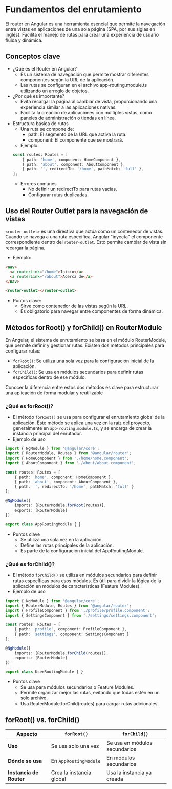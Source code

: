 # Fundamentos del enrutamiento
El router en Angular es una herramienta esencial que permite la navegación entre vistas en aplicaciones de una sola página (SPA, por sus siglas en inglés). Facilita el manejo de rutas para crear una experiencia de usuario fluida y dinámica.

## Conceptos clave
- ¿Qué es el Router en Angular?
    - Es un sistema de navegación que permite mostrar diferentes componentes según la URL de la aplicación.
    - Las rutas se configuran en el archivo app-routing.module.ts utilizando un arreglo de objetos.
- ¿Por qué es importante?
    - Evita recargar la página al cambiar de vista, proporcionando una experiencia similar a las aplicaciones nativas.
    - Facilita la creación de aplicaciones con múltiples vistas, como paneles de administración o tiendas en línea.
- Estructura básica de rutas
    - Una ruta se compone de:
        - path: El segmento de la URL que activa la ruta.
        - component: El componente que se mostrará.
    - Ejemplo:
    ```ts
    const routes: Routes = [
        { path: 'home', component: HomeComponent },
        { path: 'about', component: AboutComponent },
        { path: '', redirectTo: '/home', pathMatch: 'full' },
    ];
    ```
    - Errores comunes
        - No definir un redirectTo para rutas vacías.
        - Configurar rutas duplicadas.

## Uso del Router Outlet para la navegación de vistas
`<router-outlet>` es una directiva que actúa como un contenedor de vistas. Cuando se navega a una ruta específica, Angular "inyecta" el componente correspondiente dentro del `router-outlet`. Esto permite cambiar de vista sin recargar la página.
- Ejemplo:
```html
<nav>
  <a routerLink="/home">Inicio</a>
  <a routerLink="/about">Acerca de</a>
</nav>

<router-outlet></router-outlet>
```
- Puntos clave:
    - Sirve como contenedor de las vistas según la URL.
    - Es obligatorio para navegar entre componentes de forma dinámica.


## Métodos forRoot() y forChild() en RouterModule
En Angular, el sistema de enrutamiento se basa en el módulo RouterModule, que permite definir y gestionar rutas. Existen dos métodos principales para configurar rutas:
- `forRoot()`: Se utiliza una sola vez para la configuración inicial de la aplicación.
- `forChild()`: Se usa en módulos secundarios para definir rutas específicas dentro de ese módulo.

Conocer la diferencia entre estos dos métodos es clave para estructurar una aplicación de forma modular y reutilizable

### ¿Qué es forRoot()?
- El método `forRoot()` se usa para configurar el enrutamiento global de la aplicación. Este método se aplica una vez en la raíz del proyecto, generalmente en `app-routing.module.ts`, y se encarga de crear la instancia principal del enrutador.
- Ejemplo de uso
```ts
import { NgModule } from '@angular/core'; 
import { RouterModule, Routes } from '@angular/router'; 
import { HomeComponent } from './home/home.component'; 
import { AboutComponent } from './about/about.component';

const routes: Routes = [ 
    { path: 'home', component: HomeComponent }, 
    { path: 'about', component: AboutComponent }, 
    { path: '', redirectTo: '/home', pathMatch: 'full' } 
];

@NgModule({ 
    imports: [RouterModule.forRoot(routes)], 
    exports: [RouterModule] 
}) 

export class AppRoutingModule { }
```
- Puntos clave
    - Se utiliza una sola vez en la aplicación.
    - Define las rutas principales de la aplicación.
    - Es parte de la configuración inicial del AppRoutingModule.

### ¿Qué es forChild()?
- El método `forChild()` se utiliza en módulos secundarios para definir rutas específicas para esos módulos. Es útil para dividir la lógica de la aplicación en módulos de características (Feature Modules).
- Ejemplo de uso
```ts
import { NgModule } from '@angular/core'; 
import { RouterModule, Routes } from '@angular/router'; 
import { ProfileComponent } from './profile/profile.component'; 
import { SettingsComponent } from './settings/settings.component';

const routes: Routes = [ 
    { path: 'profile', component: ProfileComponent }, 
    { path: 'settings', component: SettingsComponent } 
];

@NgModule({ 
    imports: [RouterModule.forChild(routes)], 
    exports: [RouterModule] 
}) 

export class UserRoutingModule { }
```
- Puntos clave
    - Se usa para módulos secundarios o Feature Modules.
    - Permite organizar mejor las rutas, evitando que todas estén en un solo archivo.
    - Usa RouterModule.forChild(routes) para cargar rutas adicionales.

## forRoot() vs. forChild()

| Aspecto              | `forRoot()`                       | `forChild()`                        |
|----------------------|-----------------------------------|-------------------------------------|
| **Uso**              | Se usa solo una vez               | Se usa en módulos secundarios       |
| **Dónde se usa**     | En `AppRoutingModule`             | En módulos secundarios              |
| **Instancia de Router** | Crea la instancia global         | Usa la instancia ya creada          |
